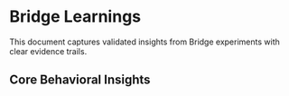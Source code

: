 # Bridge Learnings

This document captures validated insights from Bridge experiments with clear evidence trails.

## Core Behavioral Insights